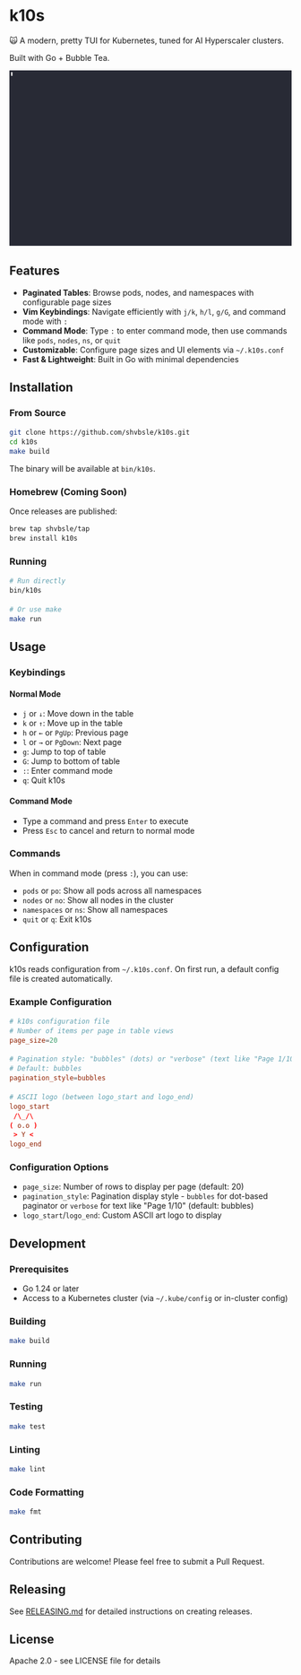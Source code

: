 # k10s

🙀 A modern, pretty TUI for Kubernetes, tuned for AI Hyperscaler clusters. 

Built with Go + Bubble Tea.

![asciicast](./assets/k10s-demo.gif)

## Features

- **Paginated Tables**: Browse pods, nodes, and namespaces with configurable page sizes
- **Vim Keybindings**: Navigate efficiently with `j/k`, `h/l`, `g/G`, and command mode with `:`
- **Command Mode**: Type `:` to enter command mode, then use commands like `pods`, `nodes`, `ns`, or `quit`
- **Customizable**: Configure page sizes and UI elements via `~/.k10s.conf`
- **Fast & Lightweight**: Built in Go with minimal dependencies

## Installation

### From Source

```bash
git clone https://github.com/shvbsle/k10s.git
cd k10s
make build
```

The binary will be available at `bin/k10s`.

### Homebrew (Coming Soon)

Once releases are published:

```bash
brew tap shvbsle/tap
brew install k10s
```

### Running

```bash
# Run directly
bin/k10s

# Or use make
make run
```

## Usage

### Keybindings

#### Normal Mode
- `j` or `↓`: Move down in the table
- `k` or `↑`: Move up in the table
- `h` or `←` or `PgUp`: Previous page
- `l` or `→` or `PgDown`: Next page
- `g`: Jump to top of table
- `G`: Jump to bottom of table
- `:`: Enter command mode
- `q`: Quit k10s

#### Command Mode
- Type a command and press `Enter` to execute
- Press `Esc` to cancel and return to normal mode

### Commands

When in command mode (press `:`), you can use:

- `pods` or `po`: Show all pods across all namespaces
- `nodes` or `no`: Show all nodes in the cluster
- `namespaces` or `ns`: Show all namespaces
- `quit` or `q`: Exit k10s

## Configuration

k10s reads configuration from `~/.k10s.conf`. On first run, a default config file is created automatically.

### Example Configuration

```conf
# k10s configuration file
# Number of items per page in table views
page_size=20

# Pagination style: "bubbles" (dots) or "verbose" (text like "Page 1/10")
# Default: bubbles
pagination_style=bubbles

# ASCII logo (between logo_start and logo_end)
logo_start
 /\_/\
( o.o )
 > Y <
logo_end
```

### Configuration Options

- `page_size`: Number of rows to display per page (default: 20)
- `pagination_style`: Pagination display style - `bubbles` for dot-based paginator or `verbose` for text like "Page 1/10" (default: bubbles)
- `logo_start`/`logo_end`: Custom ASCII art logo to display

## Development

### Prerequisites

- Go 1.24 or later
- Access to a Kubernetes cluster (via `~/.kube/config` or in-cluster config)

### Building

```bash
make build
```

### Running

```bash
make run
```

### Testing

```bash
make test
```

### Linting

```bash
make lint
```

### Code Formatting

```bash
make fmt
```

## Contributing

Contributions are welcome! Please feel free to submit a Pull Request.

## Releasing

See [RELEASING.md](RELEASING.md) for detailed instructions on creating releases.

## License

Apache 2.0 - see LICENSE file for details
